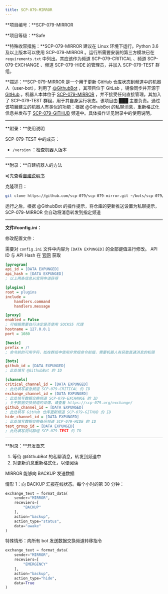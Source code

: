 ```yaml
---
title: SCP-079-MIRROR
---
```


<link rel="stylesheet" href="/css/chinese.css">

**项目编号：**SCP-079-MIRROR

**项目等级：**Safe

**特殊收容措施：**SCP-079-MIRROR 建议在 Linux 环境下运行。Python 3.6 及以上版本可以使用 SCP-079-MIRROR 。运行所需要安装的第三方模块已在 `requirements.txt` 中列出。其应该作为频道 SCP-079-CRITICAL 、频道 SCP-079-EXCHANGE 、频道 SCP-079-HIDE 的管理员，并加入 SCP-079-TEST 群组。

**描述：**SCP-079-MIRROR 是一个用于更新 GitHub 仓库状态到频道中的机器人（user-bot），利用了 <a href="https://t.me/GithubBot" target="_blank">@GithubBot</a> ，其项目位于 GitLab ，镜像同步并开源于 <a href="https://github.com/scp-079/scp-079-mirror" target="_blank">GitHub</a> 。机器人本体位于 <a href="https://t.me/SCP_079_MIRROR_BOT" class="079" target="_blank">SCP-079-MIRROR</a> ，并不接受任何直接管理。其加入了 SCP-079-TEST 群组，用于其自身运行状态。该项目由 ███ 主要负责。通过该项目建立的机器人有类似的功能：根据 @GithubBot 的私聊消息，重新格式化信息并发布于 <a href="https://t.me/SCP_079_GITHUB" target="_blank">SCP-079-GITHUB</a> 频道中。具体操作详见附录中的使用说明。

---

**附录：**使用说明

SCP-079-TEST 中的成员：

- `/version` ：检查机器人版本

---

**附录：**自建机器人的方法

可先查看<a href="/how/">自建说明书</a>

克隆项目：

```bash
git clone https://github.com/scp-079/scp-079-mirror.git ~/bots/scp-079/mirror
```

运行之后，根据 @GithubBot 的操作提示，将仓库的更新推送设置为私聊提示，SCP-079-MIRROR 会自动将消息转发到指定频道

---

**文件#config.ini：**

修改配置文件：

需要对 `config.ini` 文件中内容为 `[DATA EXPUNGED]` 的全部键值进行修改。 API ID 与 API Hash 在 <a href="https://my.telegram.org" target="_blank">官网</a> 获取

```ini
[pyrogram]
api_id = [DATA EXPUNGED]
api_hash = [DATA EXPUNGED]
; 以上两条信息从官网申请获得

[plugins]
root = plugins
include =
    handlers.command
    handlers.message

[proxy]
enabled = False
; 可根据需要自行决定是否使用 SOCKS5 代理
hostname = 127.0.0.1
port = 1080

[basic]
prefix = /!
; 命令前的可用字符，如在群组中使用非常规命令前缀，需要机器人有获取普通消息的权限

[bots]
github_id = [DATA EXPUNGED]
; 此处填写 @GithubBot 的 ID

[channels]
critical_channel_id = [DATA EXPUNGED]
; 此处填写紧急频道 SCP-079-CRITICAL 的 ID
exchange_channel_id = [DATA EXPUNGED]
; 此处填写数据交换频道 SCP-079-EXCHANGE 的 ID
; 关于数据交换频道的详情，请查看 https://scp-079.org/exchange/
github_channel_id = [DATA EXPUNGED]
; 此处填写 GitHub 仓库更新频道 SCP-079-GITHUB 的 ID
hide_channel_id = [DATA EXPUNGED]
; 此处填写数据交换备份频道 SCP-079-HIDE 的 ID
test_group_id = [DATA EXPUNGED]
; 此处填写测试群组 SCP-079-TEST 的 ID
```

---

**附录：**开发备忘

1. 等待 @GithubBot 的私聊消息，转发到频道中
2. 对更新消息重新格式化，以便阅读

MIRROR 能够向 BACKUP 发送数据

情形 1：向 BACKUP 汇报在线状态。每个小时的第 30 分钟：

```python
exchange_text = format_data(
    sender="MIRROR",
    receviers=[
        "BACKUP"
    ],
    action="backup",
    action_type="status",
    data="awake"
)
```

特殊情形：向所有 bot 发送数据交换频道转移指令

```python
exchange_text = format_data(
    sender="MIRROR",
    receviers=[
        "EMERGENCY"
    ],
    action="backup",
    action_type="hide",
    data=True
)
```

<audio src="/audio/door/dooropenpage.ogg" autoplay></audio>
<audio id="dooropen079" src="/audio/door/dooropen079.ogg"/>


